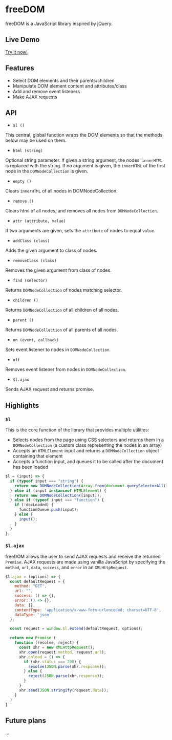 # freeDOM

freeDOM is a JavaScript library inspired by jQuery.

## Live Demo
[Try it now!](https://kokokola694.github.io/freeDOM/)

## Features
* Select DOM elements and their parents/children
* Manipulate DOM element content and attributes/class
* Add and remove event listeners
* Make AJAX requests

## API
* `$l ()`

This central, global function wraps the DOM elements so that the methods below may be used on them.
* `html (string)`

Optional string parameter. If given a string argument, the nodes' `innerHTML` is replaced with the string. If no argument is given, the `innerHTML` of the first node in the `DOMNodeCollection` is given.
* `empty ()`

Clears `innerHTML` of all nodes in DOMNodeCollection.
* `remove ()`

Clears html of all nodes, and removes all nodes from `DOMNodeCollection`.
* `attr (attribute, value)`

If two arguments are given, sets the `attribute` of nodes to equal `value`.
* `addClass (class)`

Adds the given argument to class of nodes.
* `removeClass (class)`

Removes the given argument from class of nodes.
* `find (selector)`

Returns `DOMNodeCollection` of nodes matching selector.
* `children ()`

Returns `DOMNodeCollection` of all children of all nodes.
* `parent ()`

Returns `DOMNodeCollection` of all parents of all nodes.
* `on (event, callback)`

Sets event listener to nodes in `DOMNodeCollection`.
* `off`

Removes event listener from nodes in `DOMNodeCollection`.
* `$l.ajax`

Sends AJAX request and returns promise.

## Highlights
### `$l`
This is the core function of the library that provides multiple utilities:
* Selects nodes from the page using CSS selectors and returns them in a `DOMNodeCollection` (a custom class representing the nodes in an array)
* Accepts an `HTMLElement` input and returns a `DOMNodeCollection` object containing that element
* Accepts a function input, and queues it to be called after the document has been loaded

```javascript
$l = (input) => {
  if (typeof input === "string") {
    return new DOMNodeCollection(Array.from(document.querySelectorAll(input)))
  } else if (input instanceof HTMLElement) {
    return new DOMNodeCollection([input]);
  } else if (typeof input === "function") {
    if (!docLoaded) {
      functionQueue.push(input);
    } else {
      input();
    }
  }
};
```

### `$l.ajax`

freeDOM allows the user to send AJAX requests and receive the returned `Promise`. AJAX requests are made using vanilla JavaScript by specifying the `method`, `url`, `data`, `success`, and `error` in an `XMLHttpRequest`.

```javascript
$l.ajax = (options) => {
  const defaultRequest = {
    method: "GET",
    url: "",
    success: () => {},
    error: () => {},
    data: {},
    contentType: 'application/x-www-form-urlencoded; charset=UTF-8',
    dataType: 'json'
  };

  const request = window.$l.extend(defaultRequest, options);

  return new Promise (
    function (resolve, reject) {
      const xhr = new XMLHttpRequest();
      xhr.open(request.method, request.url);
      xhr.onload = () => {
        if (xhr.status === 200) {
          resolve(JSON.parse(xhr.response));
        } else {
          reject(JSON.parse(xhr.response));
        }
      }
      xhr.send(JSON.stringify(request.data));
    }
  )
}
```

## Future plans
...
